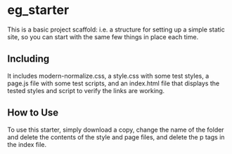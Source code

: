 # eg_starter
This is a basic project scaffold: i.e. a structure for setting up a simple static site, so you can start with the same few things in place each time.

## Including
It includes modern-normalize.css, a style.css with some test styles, a page.js file with some test scripts, and an index.html file that displays the tested styles and script to verify the links are working.

## How to Use
To use this starter, simply download a copy, change the name of the folder and delete the contents of the style and page files, and delete the p tags in the index file.